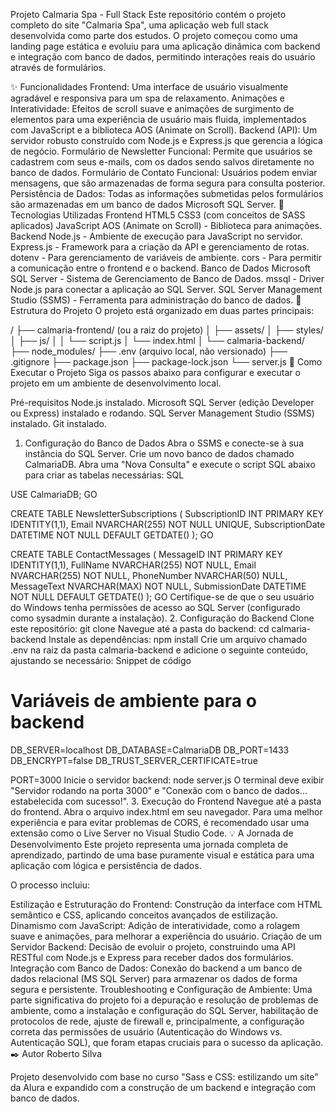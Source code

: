 Projeto Calmaria Spa - Full Stack
Este repositório contém o projeto completo do site "Calmaria Spa", uma aplicação web full stack desenvolvida como parte dos estudos. O projeto começou como uma landing page estática e evoluiu para uma aplicação dinâmica com backend e integração com banco de dados, permitindo interações reais do usuário através de formulários.

✨ Funcionalidades
Frontend: Uma interface de usuário visualmente agradável e responsiva para um spa de relaxamento.
Animações e Interatividade: Efeitos de scroll suave e animações de surgimento de elementos para uma experiência de usuário mais fluida, implementados com JavaScript e a biblioteca AOS (Animate on Scroll).
Backend (API): Um servidor robusto construído com Node.js e Express.js que gerencia a lógica de negócio.
Formulário de Newsletter Funcional: Permite que usuários se cadastrem com seus e-mails, com os dados sendo salvos diretamente no banco de dados.
Formulário de Contato Funcional: Usuários podem enviar mensagens, que são armazenadas de forma segura para consulta posterior.
Persistência de Dados: Todas as informações submetidas pelos formulários são armazenadas em um banco de dados Microsoft SQL Server.
🚀 Tecnologias Utilizadas
Frontend
HTML5
CSS3 (com conceitos de SASS aplicados)
JavaScript
AOS (Animate on Scroll) - Biblioteca para animações.
Backend
Node.js - Ambiente de execução para JavaScript no servidor.
Express.js - Framework para a criação da API e gerenciamento de rotas.
dotenv - Para gerenciamento de variáveis de ambiente.
cors - Para permitir a comunicação entre o frontend e o backend.
Banco de Dados
Microsoft SQL Server - Sistema de Gerenciamento de Banco de Dados.
mssql - Driver Node.js para conectar a aplicação ao SQL Server.
SQL Server Management Studio (SSMS) - Ferramenta para administração do banco de dados.
📁 Estrutura do Projeto
O projeto está organizado em duas partes principais:

/
├── calmaria-frontend/ (ou a raiz do projeto)
│ ├── assets/
│ ├── styles/
│ ├── js/
│ │ └── script.js
│ └── index.html
│
└── calmaria-backend/
├── node_modules/
├── .env (arquivo local, não versionado)
├── .gitignore
├── package.json
├── package-lock.json
└── server.js
🔧 Como Executar o Projeto
Siga os passos abaixo para configurar e executar o projeto em um ambiente de desenvolvimento local.

Pré-requisitos
Node.js instalado.
Microsoft SQL Server (edição Developer ou Express) instalado e rodando.
SQL Server Management Studio (SSMS) instalado.
Git instalado.
1. Configuração do Banco de Dados
Abra o SSMS e conecte-se à sua instância do SQL Server.
Crie um novo banco de dados chamado CalmariaDB.
Abra uma "Nova Consulta" e execute o script SQL abaixo para criar as tabelas necessárias:
SQL

USE CalmariaDB;
GO

CREATE TABLE NewsletterSubscriptions (
    SubscriptionID INT PRIMARY KEY IDENTITY(1,1),
    Email NVARCHAR(255) NOT NULL UNIQUE,
    SubscriptionDate DATETIME NOT NULL DEFAULT GETDATE()
);
GO

CREATE TABLE ContactMessages (
    MessageID INT PRIMARY KEY IDENTITY(1,1),
    FullName NVARCHAR(255) NOT NULL,
    Email NVARCHAR(255) NOT NULL,
    PhoneNumber NVARCHAR(50) NULL,
    MessageText NVARCHAR(MAX) NOT NULL,
    SubmissionDate DATETIME NOT NULL DEFAULT GETDATE()
);
GO
Certifique-se de que o seu usuário do Windows tenha permissões de acesso ao SQL Server (configurado como sysadmin durante a instalação).
2. Configuração do Backend
Clone este repositório: git clone <url-do-repositorio>
Navegue até a pasta do backend: cd calmaria-backend
Instale as dependências: npm install
Crie um arquivo chamado .env na raiz da pasta calmaria-backend e adicione o seguinte conteúdo, ajustando se necessário:
Snippet de código

# Variáveis de ambiente para o backend
DB_SERVER=localhost
DB_DATABASE=CalmariaDB
DB_PORT=1433
DB_ENCRYPT=false
DB_TRUST_SERVER_CERTIFICATE=true

PORT=3000
Inicie o servidor backend: node server.js
O terminal deve exibir "Servidor rodando na porta 3000" e "Conexão com o banco de dados... estabelecida com sucesso!".
3. Execução do Frontend
Navegue até a pasta do frontend.
Abra o arquivo index.html em seu navegador. Para uma melhor experiência e para evitar problemas de CORS, é recomendado usar uma extensão como o Live Server no Visual Studio Code.
💡 A Jornada de Desenvolvimento
Este projeto representa uma jornada completa de aprendizado, partindo de uma base puramente visual e estática para uma aplicação com lógica e persistência de dados.

O processo incluiu:

Estilização e Estruturação do Frontend: Construção da interface com HTML semântico e CSS, aplicando conceitos avançados de estilização.
Dinamismo com JavaScript: Adição de interatividade, como a rolagem suave e animações, para melhorar a experiência do usuário.
Criação de um Servidor Backend: Decisão de evoluir o projeto, construindo uma API RESTful com Node.js e Express para receber dados dos formulários.
Integração com Banco de Dados: Conexão do backend a um banco de dados relacional (MS SQL Server) para armazenar os dados de forma segura e persistente.
Troubleshooting e Configuração de Ambiente: Uma parte significativa do projeto foi a depuração e resolução de problemas de ambiente, como a instalação e configuração do SQL Server, habilitação de protocolos de rede, ajuste de firewall e, principalmente, a configuração correta das permissões de usuário (Autenticação do Windows vs. Autenticação SQL), que foram etapas cruciais para o sucesso da aplicação.
✒️ Autor
Roberto Silva

Projeto desenvolvido com base no curso "Sass e CSS: estilizando um site" da Alura e expandido com a construção de um backend e integração com banco de dados.
